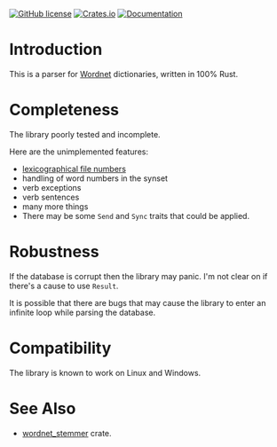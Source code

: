 [![GitHub license](https://img.shields.io/badge/license-BSD-blue.svg)](https://raw.githubusercontent.com/njaard/wordnet-rs/master/LICENSE)
[![Crates.io](https://img.shields.io/crates/v/wordnet.svg)](https://crates.io/crates/wordnet)
[![Documentation](https://docs.rs/wordnet/badge.svg)](https://docs.rs/wordnet)

# Introduction

This is a parser for [Wordnet](https://wordnet.princeton.edu/)
dictionaries, written in 100% Rust.

# Completeness

The library poorly tested and incomplete.

Here are the unimplemented features:

* [lexicographical file numbers](https://wordnet.princeton.edu/man/lexnames.5WN.html)
* handling of word numbers in the synset
* verb exceptions
* verb sentences
* many more things
* There may be some `Send` and `Sync` traits that could be applied.

# Robustness
If the database is corrupt then the library may panic.
I'm not clear on if there's a cause to use `Result`.

It is possible that there are bugs that may cause the
library to enter an infinite loop while parsing the database.

# Compatibility
The library is known to work on Linux and Windows.

# See Also
* [wordnet_stemmer](https://crates.io/crates/wordnet_stemmer) crate.
